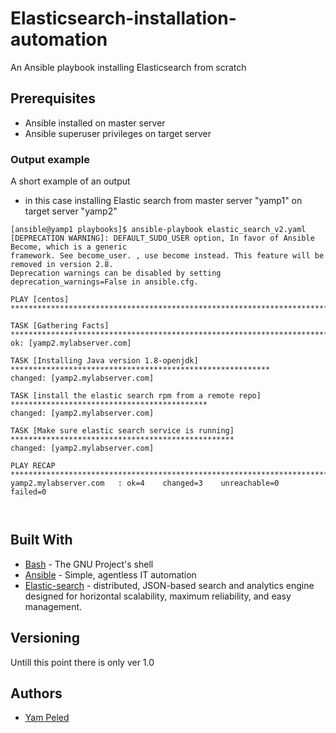# Elasticsearch-installation-automation
An Ansible playbook installing Elasticsearch from scratch
## Prerequisites

- Ansible installed on master server
- Ansible superuser privileges on target server


### Output example

A short example of an output
- in this case installing Elastic search from master server "yamp1" on target server "yamp2"

```
[ansible@yamp1 playbooks]$ ansible-playbook elastic_search_v2.yaml 
[DEPRECATION WARNING]: DEFAULT_SUDO_USER option, In favor of Ansible Become, which is a generic 
framework. See become_user. , use become instead. This feature will be removed in version 2.8. 
Deprecation warnings can be disabled by setting deprecation_warnings=False in ansible.cfg.

PLAY [centos] ***************************************************************************************

TASK [Gathering Facts] ******************************************************************************
ok: [yamp2.mylabserver.com]

TASK [Installing Java version 1.8-openjdk] **********************************************************
changed: [yamp2.mylabserver.com]

TASK [install the elastic search rpm from a remote repo] ********************************************
changed: [yamp2.mylabserver.com]

TASK [Make sure elastic search service is running] **************************************************
changed: [yamp2.mylabserver.com]

PLAY RECAP ******************************************************************************************
yamp2.mylabserver.com   : ok=4    changed=3    unreachable=0    failed=0   



```

## Built With

* [Bash](https://www.gnu.org/software/bash/) - The GNU Project's shell
* [Ansible](https://www.ansible.com/) - Simple, agentless IT automation
* [Elastic-search](https://www.elastic.co/) -  distributed, JSON-based search and analytics engine designed for horizontal scalability, maximum reliability, and easy management.
## Versioning

Untill this point there is only ver 1.0

## Authors

* [Yam Peled](https://github.com/yampeled1)
